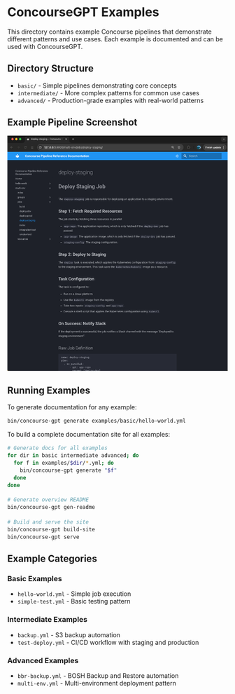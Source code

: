 # ConcourseGPT Examples

This directory contains example Concourse pipelines that demonstrate different patterns and use cases. Each example is documented and can be used with ConcourseGPT.

## Directory Structure

- `basic/` - Simple pipelines demonstrating core concepts
- `intermediate/` - More complex patterns for common use cases
- `advanced/` - Production-grade examples with real-world patterns

## Example Pipeline Screenshot
![Advanced Pipeline](screenshot.png)

## Running Examples

To generate documentation for any example:

```bash
bin/concourse-gpt generate examples/basic/hello-world.yml
```

To build a complete documentation site for all examples:

```bash
# Generate docs for all examples
for dir in basic intermediate advanced; do
  for f in examples/$dir/*.yml; do
    bin/concourse-gpt generate "$f"
  done
done

# Generate overview README
bin/concourse-gpt gen-readme

# Build and serve the site
bin/concourse-gpt build-site
bin/concourse-gpt serve
```

## Example Categories

### Basic Examples
- `hello-world.yml` - Simple job execution
- `simple-test.yml` - Basic testing pattern

### Intermediate Examples
- `backup.yml` - S3 backup automation
- `test-deploy.yml` - CI/CD workflow with staging and production

### Advanced Examples
- `bbr-backup.yml` - BOSH Backup and Restore automation
- `multi-env.yml` - Multi-environment deployment pattern

